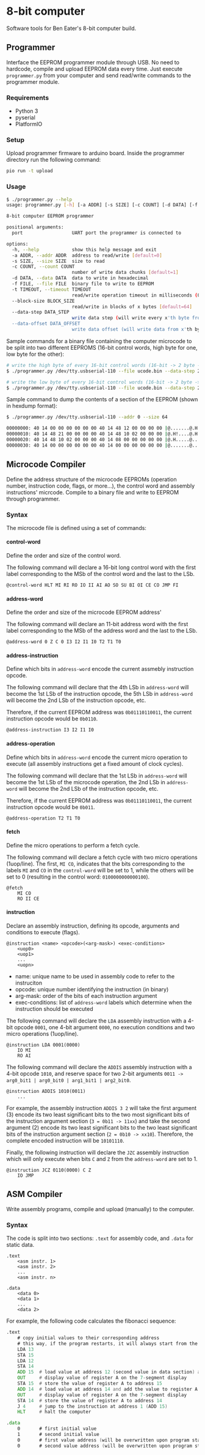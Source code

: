 # 8-bit computer

Software tools for Ben Eater's 8-bit computer build.

## Programmer

Interface the EEPROM programmer module through USB. No need to hardcode, compile and upload EEPROM data every time. Just execute `programmer.py` from your computer and send read/write commands to the programmer module.

### Requirements

- Python 3
- pyserial
- PlatformIO

### Setup

Upload programmer firmware to arduino board. Inside the programmer directory run the following command:

```bash
pio run -t upload
```

### Usage

```bash
$ ./programmer.py --help
usage: programmer.py [-h] [-a ADDR] [-s SIZE] [-c COUNT] [-d DATA] [-f FILE] [-t TIMEOUT] [--block-size BLOCK_SIZE] [--data-step DATA_STEP] [--data-offset DATA_OFFSET] port

8-bit computer EEPROM programmer

positional arguments:
  port                  UART port the programmer is connected to

options:
  -h, --help            show this help message and exit
  -a ADDR, --addr ADDR  address to read/write [default=0]
  -s SIZE, --size SIZE  size to read
  -c COUNT, --count COUNT
                        number of write data chunks [default=1]
  -d DATA, --data DATA  data to write in hexadecimal
  -f FILE, --file FILE  binary file to write to EEPROM
  -t TIMEOUT, --timeout TIMEOUT
                        read/write operation timeout in milliseconds (0 for no timeout) [default=1000]
  --block-size BLOCK_SIZE
                        read/write in blocks of x bytes [default=64]
  --data-step DATA_STEP
                        write data step (will write every x'th byte from --data-offset; e.g. 3 will write 1 byte, skip the next two, and write the following) [default=1]
  --data-offset DATA_OFFSET
                        write data offset (will write data from x'th byte) [default=0]
```

Sample commands for a binary file containing the computer microcode to be split into two different EEPROMS (16-bit control words, high byte for one, low byte for the other):

```bash
# write the high byte of every 16-bit control words (16-bit -> 2 byte -> --data-step 2)
$ ./programmer.py /dev/tty.usbserial-110 --file ucode.bin --data-step 2 --data-offset 0

# write the low byte of every 16-bit control words (16-bit -> 2 byte -> --data-step 2)
$ ./programmer.py /dev/tty.usbserial-110 --file ucode.bin --data-step 2 --data-offset 1
```

Sample command to dump the contents of a section of the EEPROM (shown in hexdump format):

```bash
$ ./programmer.py /dev/tty.usbserial-110 --addr 0 --size 64

00000000: 40 14 00 00 00 00 00 00 40 14 48 12 00 00 00 00 |@.......@.H.....|
00000010: 40 14 48 21 00 00 00 00 40 14 48 10 02 00 00 00 |@.H!....@.H.....|
00000020: 40 14 48 10 02 00 00 00 40 14 08 00 00 00 00 00 |@.H.....@.......|
00000030: 40 14 00 00 00 00 00 00 40 14 00 00 00 00 00 00 |@.......@.......|
```

## Microcode Compiler

Define the address structure of the microcode EEPROMs (operation number, instruction code, flags, or more...), the control word and assembly instructions' micrcode. Compile to a binary file and write to EEPROM through programmer.

### Syntax

The microcode file is defined using a set of commands:

#### control-word
Define the order and size of the control word.

The following command will declare a 16-bit long control word with the first label corresponding to the MSb of the control word and the last to the LSb.

```
@control-word HLT MI RI RO IO II AI AO SO SU BI OI CE CO JMP FI
```

#### address-word
Define the order and size of the microcode EEPROM address'

The following command will declare an 11-bit address word with the first label corresponding to the MSb of the address word and the last to the LSb.
```
@address-word 0 Z C 0 I3 I2 I1 I0 T2 T1 T0
```

#### address-instruction
Define which bits in `address-word` encode the current assmebly instruction opcode.

The following command will declare that the 4th LSb in `address-word` will become the 1st LSb of the instruction opcode, the 5th LSb in `address-word` will become the 2nd LSb of the instruction opcode, etc.

Therefore, if the current EEPROM address was `0b01110110011`, the current instruction opcode would be `0b0110`.

```
@address-instruction I3 I2 I1 I0
```

#### address-operation
Define which bits in `address-word` encode the current micro operation to execute (all assembly instructions get a fixed amount of clock cycles).

The following command will declare that the 1st LSb in `address-word` will become the 1st LSb of the microcode operation, the 2nd LSb in `address-word` will become the 2nd LSb of the instruction opcode, etc.

Therefore, if the current EEPROM address was `0b01110110011`, the current instruction opcode would be `0b011`.

```
@address-operation T2 T1 T0
```

#### fetch
Define the micro operations to perform a fetch cycle.

The following command will declare a fetch cycle with two micro operations (1uop/line). The first, `MI CO`, indicates that the bits corresponding to the labels `MI` and `CO` in the `control-word` will be set to 1, while the others will be set to 0 (resulting in the control word: `0100000000000100`).

```
@fetch
    MI CO
    RO II CE
```

#### instruction
Declare an assembly instruction, defining its opcode, arguments and conditions to execute (flags).

```
@instruction <name> <opcode>(<arg-mask>) <exec-conditions>
    <uop0>
    <uop1>
    ...
    <uopn>
```

- name: unique name to be used in assembly code to refer to the instruciton
- opcode: unique number identifying the instruction (in binary)
- arg-mask: order of the bits of each instruction argument
- exec-conditions: list of `address-word` labels which determine when the instruction should be executed

The following command will declare the `LDA` assembly instruction with a 4-bit opcode `0001`, one 4-bit argument `0000`, no execution conditions and two micro operations (1uop/line).

```
@instruction LDA 0001(0000)
    IO MI
    RO AI
```

The following command will declare the `ADDIS` assembly instruction with a 4-bit opcode `1010`, and reserve space for two 2-bit arguments `0011 -> arg0_bit1 | arg0_bit0 | arg1_bit1 | arg2_bit0`.

```
@instruction ADDIS 1010(0011)
    ...
```

For example, the assembly instruction `ADDIS 3 2` will take the first argument (3) encode its two least significant bits to the two most significant bits of the instruction argument section (`3 = 0b11 -> 11xx`) and take the second argument (2) encode its two least significant bits to the two least significant bits of the instruction argument section (`2 = 0b10 -> xx10`). Therefore, the complete encoded instruction will be `10101110`.

Finally, the following instruction will declare the `JZC` assembly instruction which will only execute when bits `C` and `Z` from the `address-word` are set to 1.

```
@instruction JCZ 0110(0000) C Z
    IO JMP
```

## ASM Compiler

Write assembly programs, compile and upload (manually) to the computer.

### Syntax

The code is split into two sections: `.text` for assembly code, and `.data` for static data.

```
.text
    <asm instr. 1>
    <asm instr. 2>
    ...
    <asm instr. n>

.data
    <data 0>
    <data 1>
    ...
    <data 2>
```

For example, the following code calculates the fibonacci sequence:

```asm
.text
	# copy initial values to their corresponding address
	# this way, if the program restarts, it will always start from the beginning of the sequence
	LDA 13
	STA 15
	LDA 12
	STA 14
	ADD 15	# load value at address 12 (second value in data section) and add the value to register A
	OUT		# display value of register A on the 7-segment display
	STA 15	# store the value of register A to address 15
	ADD 14	# load value at address 14 and add the value to register A
	OUT		# display value of register A on the 7-segment display
	STA 14	# store the value of register A to address 14
	J 4		# jump to the instruction at address 1 (ADD 15)
	HLT		# halt the computer

.data
	0		# first initial value
	1		# second initial value
	0		# first value address (will be overwritten upon program start)
	0		# second value address (will be overwritten upon program start)
```
